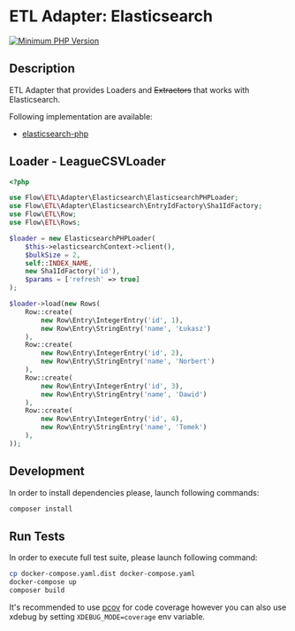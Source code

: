 # ETL Adapter: Elasticsearch

[![Minimum PHP Version](https://img.shields.io/badge/php-%3E%3D%207.4-8892BF.svg)](https://php.net/)

## Description

ETL Adapter that provides Loaders and <s>Extractors</s> that works with Elasticsearch.

Following implementation are available: 
- [elasticsearch-php](https://github.com/elastic/elasticsearch-php) 


## Loader - LeagueCSVLoader

```php 
<?php

use Flow\ETL\Adapter\Elasticsearch\ElasticsearchPHPLoader;
use Flow\ETL\Adapter\Elasticsearch\EntryIdFactory\Sha1IdFactory;
use Flow\ETL\Row;
use Flow\ETL\Rows;

$loader = new ElasticsearchPHPLoader(
    $this->elasticsearchContext->client(), 
    $bulkSize = 2, 
    self::INDEX_NAME, 
    new Sha1IdFactory('id'), 
    $params = ['refresh' => true]
);

$loader->load(new Rows(
    Row::create(
        new Row\Entry\IntegerEntry('id', 1),
        new Row\Entry\StringEntry('name', 'Łukasz')
    ),
    Row::create(
        new Row\Entry\IntegerEntry('id', 2),
        new Row\Entry\StringEntry('name', 'Norbert')
    ),
    Row::create(
        new Row\Entry\IntegerEntry('id', 3),
        new Row\Entry\StringEntry('name', 'Dawid')
    ),
    Row::create(
        new Row\Entry\IntegerEntry('id', 4),
        new Row\Entry\StringEntry('name', 'Tomek')
    ),
));

```

## Development

In order to install dependencies please, launch following commands:

```bash
composer install
```

## Run Tests

In order to execute full test suite, please launch following command:

```bash
cp docker-compose.yaml.dist docker-compose.yaml
docker-compose up
composer build
```

It's recommended to use [pcov](https://pecl.php.net/package/pcov) for code coverage however you can also use
xdebug by setting `XDEBUG_MODE=coverage` env variable.
